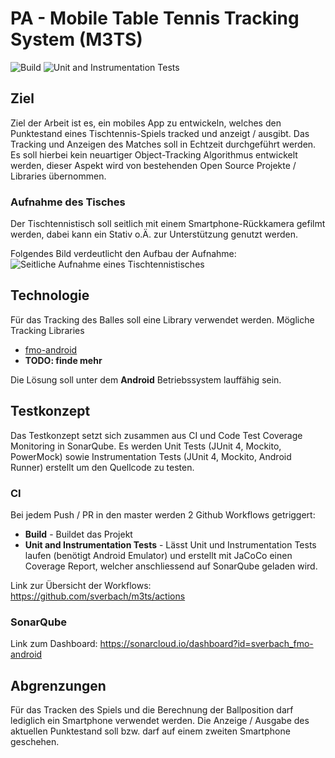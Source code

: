# PA - Mobile Table Tennis Tracking System (M3TS)
![Build](https://github.com/sverbach/m3ts/workflows/Build/badge.svg)
![Unit and Instrumentation Tests](https://github.com/sverbach/m3ts/workflows/Unit%20and%20Instrumentation%20Tests/badge.svg)

## Ziel
Ziel der Arbeit ist es, ein mobiles App zu entwickeln, welches den Punktestand eines Tischtennis-Spiels tracked und anzeigt / ausgibt. Das Tracking und Anzeigen des Matches soll in Echtzeit durchgeführt werden.
Es soll hierbei kein neuartiger Object-Tracking Algorithmus entwickelt werden, dieser Aspekt wird von bestehenden Open Source Projekte / Libraries übernommen.

### Aufnahme des Tisches
Der Tischtennistisch soll seitlich mit einem Smartphone-Rückkamera gefilmt werden, dabei kann ein Stativ o.Ä. zur Unterstützung genutzt werden. 

Folgendes Bild verdeutlicht den Aufbau der Aufnahme:
![Seitliche Aufnahme eines Tischtennistisches](https://i.ibb.co/kyFCQfZ/M3TS.jpg)

## Technologie
Für das Tracking des Balles soll eine Library verwendet werden.
Mögliche Tracking Libraries 
- [fmo-android](https://github.com/hrabalik/fmo-android "fast moving objects algorithm")
- **TODO: finde mehr**

Die Lösung soll unter dem **Android** Betriebssystem lauffähig sein.

## Testkonzept
Das Testkonzept setzt sich zusammen aus CI und Code Test Coverage Monitoring in SonarQube.
Es werden Unit Tests (JUnit 4, Mockito, PowerMock) sowie Instrumentation Tests (JUnit 4, Mockito, Android Runner) erstellt um den Quellcode zu testen.

### CI
Bei jedem Push / PR in den master werden 2 Github Workflows getriggert:

- **Build** - Buildet das Projekt
- **Unit and Instrumentation Tests** - Lässt Unit und Instrumentation Tests laufen (benötigt Android Emulator) und erstellt mit JaCoCo einen Coverage Report, welcher anschliessend auf SonarQube geladen wird.

Link zur Übersicht der Workflows: https://github.com/sverbach/m3ts/actions
### SonarQube
Link zum Dashboard: https://sonarcloud.io/dashboard?id=sverbach_fmo-android

## Abgrenzungen
Für das Tracken des Spiels und die Berechnung der Ballposition darf lediglich ein Smartphone verwendet werden.
Die Anzeige / Ausgabe des aktuellen Punktestand soll bzw. darf auf einem zweiten Smartphone geschehen.
